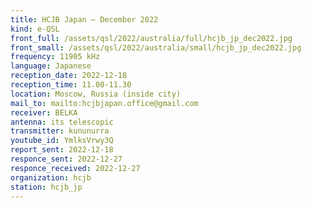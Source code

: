 ```yaml
---
title: HCJB Japan — December 2022
kind: e-QSL
front_full: /assets/qsl/2022/australia/full/hcjb_jp_dec2022.jpg
front_small: /assets/qsl/2022/australia/small/hcjb_jp_dec2022.jpg
frequency: 11905 kHz
language: Japanese
reception_date: 2022-12-18
reception_time: 11.00-11.30
location: Moscow, Russia (inside city)
mail_to: mailto:hcjbjapan.office@gmail.com
receiver: BELKA
antenna: its telescopic
transmitter: kununurra
youtube_id: YmlksVrwy3Q
report_sent: 2022-12-18
responce_sent: 2022-12-27
responce_received: 2022-12-27
organization: hcjb
station: hcjb_jp
---
```

